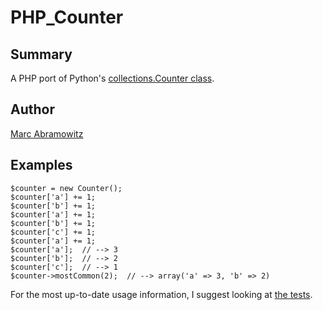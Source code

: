 # PHP_Counter

## Summary

A PHP port of Python's [collections.Counter class](http://docs.python.org/library/collections.html#counter-objects).

## Author

[Marc Abramowitz](http://marc-abramowitz.com/)

## Examples

```
$counter = new Counter();
$counter['a'] += 1;
$counter['b'] += 1;
$counter['a'] += 1;
$counter['b'] += 1;
$counter['c'] += 1;
$counter['a'] += 1;
$counter['a'];  // --> 3
$counter['b'];  // --> 2
$counter['c'];  // --> 1
$counter->mostCommon(2);  // --> array('a' => 3, 'b' => 2)
```

For the most up-to-date usage information, I suggest looking at [the
tests](PHP_Counter/blob/master/tests/CounterTest.php).
